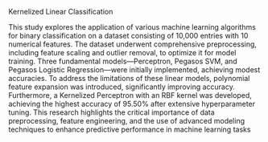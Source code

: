 Kernelized Linear Classification

This study explores the application of various machine learning algorithms for binary classification on a dataset consisting of 10,000 entries with 10 numerical features. The dataset underwent comprehensive preprocessing, including feature scaling and outlier removal, to optimize it for model training. Three fundamental models—Perceptron, Pegasos SVM, and Pegasos Logistic Regression—were initially implemented, achieving modest accuracies. To address the limitations of these linear models, polynomial feature expansion was introduced, significantly improving accuracy. Furthermore, a Kernelized Perceptron with an RBF kernel was developed, achieving the highest accuracy of 95.50% after extensive hyperparameter tuning. This research highlights the critical importance of data preprocessing, feature engineering, and the use of advanced modeling techniques to enhance predictive performance in machine learning tasks
